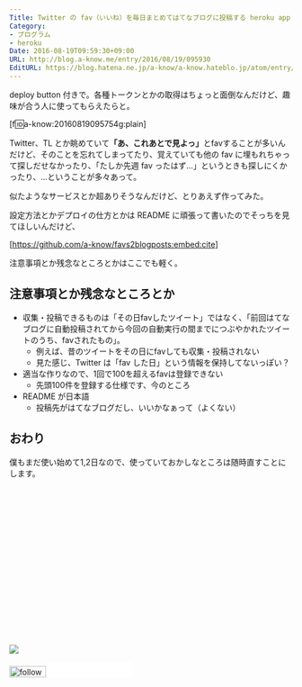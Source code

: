 ```yaml
---
Title: Twitter の fav（いいね）を毎日まとめてはてなブログに投稿する heroku app を作った
Category:
- プログラム
- heroku
Date: 2016-08-19T09:59:30+09:00
URL: http://blog.a-know.me/entry/2016/08/19/095930
EditURL: https://blog.hatena.ne.jp/a-know/a-know.hateblo.jp/atom/entry/10328749687179814763
---
```


deploy button 付きで。各種トークンとかの取得はちょっと面倒なんだけど、趣味が合う人に使ってもらえたらと。


[f:id:a-know:20160819095754g:plain]


Twitter、TL とか眺めていて<b>「あ、これあとで見よっ」</b>とfavすることが多いんだけど、そのことを忘れてしまってたり、覚えていても他の fav に埋もれちゃって探しだせなかったり、「たしか先週 fav ったはず...」というときも探しにくかったり、...ということが多々あって。


似たようなサービスとか超ありそうなんだけど、とりあえず作ってみた。


<!-- more -->


設定方法とかデプロイの仕方とかは README に頑張って書いたのでそっちを見てほしいんだけど、


[https://github.com/a-know/favs2blogposts:embed:cite]


注意事項とか残念なところとかはここでも軽く。


## 注意事項とか残念なところとか
* 収集・投稿できるものは「その日favしたツイート」ではなく、「前回はてなブログに自動投稿されてから今回の自動実行の間までにつぶやかれたツイートのうち、favされたもの」。
    * 例えば、昔のツイートをその日にfavしても収集・投稿されない
    * 見た感じ、Twitter は「fav した日」という情報を保持してないっぽい？
* 適当な作りなので、1回で100を超えるfavは登録できない
    * 先頭100件を登録する仕様です、今のところ
* README が日本語
    * 投稿先がはてなブログだし、いいかなぁって（よくない）


## おわり

僕もまだ使い始めて1,2日なので、使っていておかしなところは随時直すことにします。


<div>
<br>
<script async src="//pagead2.googlesyndication.com/pagead/js/adsbygoogle.js"></script>
<!-- article-bottom2 -->
<ins class="adsbygoogle"
     style="display:inline-block;width:300px;height:250px"
     data-ad-client="ca-pub-3463034538369189"
     data-ad-slot="5274552934"></ins>
<script>
(adsbygoogle = window.adsbygoogle || []).push({});
</script>

<a href="http://bit.ly/grass-graph" target='blank' rel="nofollow"><img src="https://cdn-ak.f.st-hatena.com/images/fotolife/a/a-know/20170405/20170405220342.png"></a>
<br>
</div>

<div>
<a href='http://cloud.feedly.com/#subscription%2Ffeed%2Fhttp%3A%2F%2Fblog.a-know.me%2Ffeed'  target='blank'><img id='feedlyFollow' src='//s3.feedly.com/img/follows/feedly-follow-rectangle-volume-small_2x.png' alt='follow us in feedly' width='65' height='20'></a>



<iframe src="//blog.hatena.ne.jp/a-know/a-know.hateblo.jp/subscribe/iframe" allowtransparency="true" frameborder="0" scrolling="no" width="150" height="28"></iframe>
</div>
